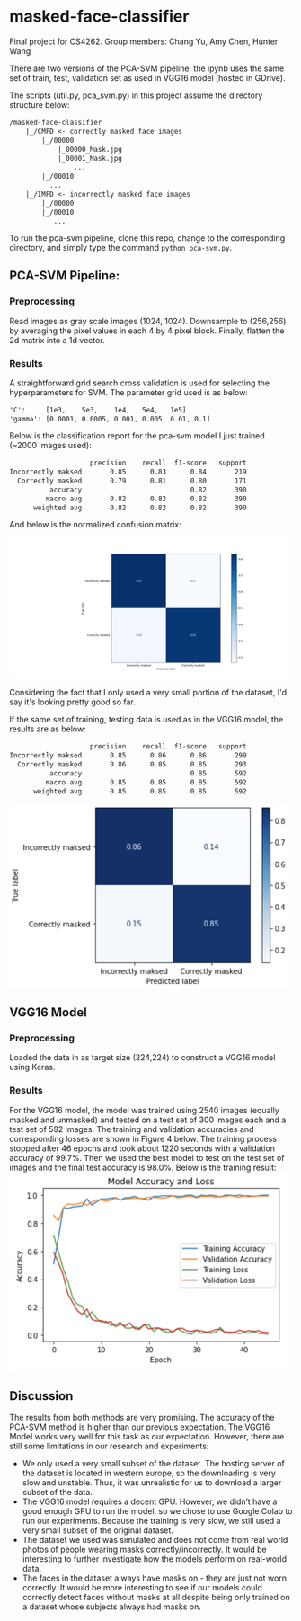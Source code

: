 # masked-face-classifier
Final project for CS4262. Group members: Chang Yu, Amy Chen, Hunter Wang

There are two versions of the PCA-SVM pipeline, the ipynb uses the same set of train, test, validation set as used in VGG16 model (hosted in GDrive).

The scripts (util.py, pca_svm.py) in this project assume the directory structure below:
```
/masked-face-classifier
    |_/CMFD <- correctly masked face images
        |_/00000
            |_00000_Mask.jpg
            |_00001_Mask.jpg
                ...
        |_/00010
          ...
    |_/IMFD <- incorrectly masked face images
        |_/00000
        |_/00010
           ...
```

To run the pca-svm pipeline, clone this repo, change to the corresponding directory, and simply type the command `python pca-svm.py`.

## PCA-SVM Pipeline:
### Preprocessing
Read images as gray scale images (1024, 1024). Downsample to (256,256)
by averaging the pixel values in each 4 by 4 pixel block. Finally,
flatten the 2d matrix into a 1d vector.

### Results
A straightforward grid search cross validation is used for selecting the hyperparameters for SVM. The parameter grid used is as below:
```
'C':     [1e3,    5e3,    1e4,   5e4,   1e5]
'gamma': [0.0001, 0.0005, 0.001, 0.005, 0.01, 0.1]
```
Below is the classification report for the pca-svm model I just trained (~2000 images used):
```
                    precision    recall  f1-score   support
Incorrectly maksed       0.85      0.83      0.84       219
  Correctly masked       0.79      0.81      0.80       171
          accuracy                           0.82       390
         macro avg       0.82      0.82      0.82       390
      weighted avg       0.82      0.82      0.82       390
```

And below is the normalized confusion matrix:

![Confusion Matrix](/confusion_matrix_pca.png?raw=true)

Considering the fact that I only used a very small portion of the dataset, I'd say it's looking pretty good so far.

If the same set of training, testing data is used as in the VGG16 model, the results are as below:

```
                    precision    recall  f1-score   support
Incorrectly maksed       0.85      0.86      0.86       299
  Correctly masked       0.86      0.85      0.85       293
          accuracy                           0.85       592
         macro avg       0.85      0.85      0.85       592
      weighted avg       0.85      0.85      0.85       592
```

![Confusion Matrix](/confusion_matrix_pca_2.png?raw=true)

## VGG16 Model
### Preprocessing
Loaded the data in as target size (224,224) to construct a VGG16 model using Keras.

### Results
For the VGG16 model, the model was trained using 2540 images (equally masked and unmasked) and tested on a test set of 300 images each and a test set of 592 images. The training and validation accuracies and corresponding losses are shown in Figure 4 below. The training process stopped after 46 epochs and took about 1220 seconds with a validation accuracy of 99.7%. Then we used the best model to test on the test set of images and the final test accuracy is 98.0%. Below is the training result:
![VGG16 Training](/VGG16_result.png)

## Discussion
The results from both methods are very promising. The accuracy of the PCA-SVM method is higher than our previous expectation. The VGG16 Model works very well for this task as our expectation. However, there are still some limitations in our research and experiments:
- We only used a very small subset of the dataset. The hosting server of the dataset is located in western europe, so the downloading is very slow and unstable. Thus, it was unrealistic for us to download a larger subset of the data. 
- The VGG16 model requires a decent GPU. However, we didn’t have a good enough GPU to run the model, so we chose to use Google Colab to run our experiments. Because the training is very slow, we still used a very small subset of the original dataset.
- The dataset we used was simulated and does not come from real world photos of people wearing masks correctly/incorrectly. It would be interesting to further investigate how the models perform on real-world data. 
- The faces in the dataset always have masks on - they are just not worn correctly. It would be more interesting to see if our models could correctly detect faces without masks at all despite being only trained on a dataset whose subjects always had masks on.


